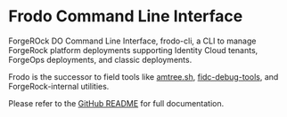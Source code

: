 <!-- README.md for NPM; the one for GitHub is .github/README.md. -->
# Frodo Command Line Interface

ForgeROck DO Command Line Interface, frodo-cli, a CLI to manage ForgeRock platform deployments supporting Identity Cloud tenants, ForgeOps deployments, and classic deployments.

Frodo is the successor to field tools like [amtree.sh](https://github.com/vscheuber/AM-treetool), [fidc-debug-tools](https://github.com/vscheuber/fidc-debug-tools), and ForgeRock-internal utilities.

Please refer to the [GitHub README](https://github.com/rockcarver/frodo-cli#readme) for full documentation.
